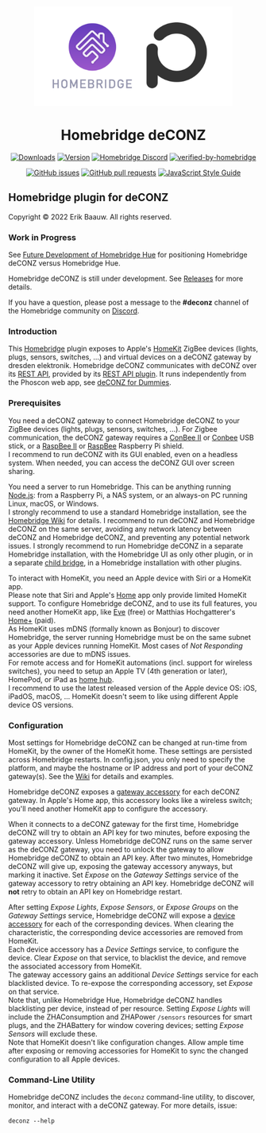 <p align="center">
  <img src="homebridge-deconz.png" height="200px">  
</p><span align="center">

# Homebridge deCONZ
[![Downloads](https://img.shields.io/npm/dt/homebridge-deconz)](https://www.npmjs.com/package/homebridge-deconz)
[![Version](https://img.shields.io/npm/v/homebridge-deconz)](https://www.npmjs.com/package/homebridge-deconz)
[![Homebridge Discord](https://img.shields.io/discord/432663330281226270?color=728ED5&logo=discord&label=discord)](https://discord.gg/hZubhrz)
[![verified-by-homebridge](https://badgen.net/badge/homebridge/verified/purple)](https://github.com/homebridge/homebridge/wiki/Verified-Plugins)

[![GitHub issues](https://img.shields.io/github/issues/ebaauw/homebridge-deconz)](https://github.com/ebaauw/homebridge-deconz/issues)
[![GitHub pull requests](https://img.shields.io/github/issues-pr/ebaauw/homebridge-deconz)](https://github.com/ebaauw/homebridge-deconz/pulls)
[![JavaScript Style Guide](https://img.shields.io/badge/code_style-standard-brightgreen)](https://standardjs.com)

</span>

## Homebridge plugin for deCONZ
Copyright © 2022 Erik Baauw. All rights reserved.

### Work in Progress
See [Future Development of Homebridge Hue](https://github.com/ebaauw/homebridge-hue/issues/1070) for positioning Homebridge deCONZ versus Homebridge Hue.

Homebridge deCONZ is still under development.
See [Releases](https://github.com/ebaauw/homebridge-deconz/releases) for more details.

If you have a question, please post a message to the **#deconz** channel of the Homebridge community on [Discord](https://discord.gg/zUhSZSNb4P).

### Introduction
This [Homebridge](https://github.com/homebridge/homebridge) plugin exposes to Apple's [HomeKit](http://www.apple.com/ios/home/) ZigBee devices (lights, plugs, sensors, switches, ...) and virtual devices on a deCONZ gateway by dresden elektronik.
Homebridge deCONZ communicates with deCONZ over its [REST API](https://dresden-elektronik.github.io/deconz-rest-doc/), provided by its [REST API plugin](https://github.com/dresden-elektronik/deconz-rest-plugin).
It runs independently from the Phoscon web app, see [deCONZ for Dummies](https://github.com/dresden-elektronik/deconz-rest-plugin/wiki/deCONZ-for-Dummies).

### Prerequisites
You need a deCONZ gateway to connect Homebridge deCONZ to your ZigBee devices (lights, plugs, sensors, switches, ...).
For Zigbee communication, the deCONZ gateway requires a [ConBee II](https://phoscon.de/en/conbee2) or [Conbee](https://phoscon.de/en/conbee) USB stick, or a [RaspBee II](https://phoscon.de/en/raspbee2) or [RaspBee](https://phoscon.de/en/raspbee) Raspberry Pi shield.  
I recommend to run deCONZ with its GUI enabled, even on a headless system.
When needed, you can access the deCONZ GUI over screen sharing.

You need a server to run Homebridge.
This can be anything running [Node.js](https://nodejs.org): from a Raspberry Pi, a NAS system, or an always-on PC running Linux, macOS, or Windows.  
I strongly recommend to use a standard Homebridge installation, see the [Homebridge Wiki](https://github.com/homebridge/homebridge/wiki) for details.
I recommend to run deCONZ and Homebridge deCONZ on the same server, avoiding any network latency between deCONZ and Homebridge deCONZ, and preventing any potential network issues.
I strongly recommend to run Homebridge deCONZ in a separate Homebridge installation, with the Homebridge UI as only other plugin, or in a separate [child bridge](https://github.com/homebridge/homebridge/wiki/Child-Bridges), in a Homebridge installation with other plugins.

To interact with HomeKit, you need an Apple device with Siri or a HomeKit app.  
Please note that Siri and Apple's [Home](https://support.apple.com/en-us/HT204893) app only provide limited HomeKit support.
To configure Homebridge deCONZ, and to use its full features, you need another HomeKit app, like [Eve](https://www.evehome.com/en/eve-app) (free) or Matthias Hochgatterer's [Home+](https://hochgatterer.me/home/) (paid).  
As HomeKit uses mDNS (formally known as Bonjour) to discover Homebridge, the server running Homebridge must be on the same subnet as your Apple devices running HomeKit.
Most cases of _Not Responding_ accessories are due to mDNS issues.  
For remote access and for HomeKit automations (incl. support for wireless switches), you need to setup an Apple TV (4th generation or later), HomePod, or iPad as [home hub](https://support.apple.com/en-us/HT207057).  
I recommend to use the latest released version of the Apple device OS: iOS, iPadOS, macOS, ...
HomeKit doesn't seem to like using different Apple device OS versions.

### Configuration
Most settings for Homebridge deCONZ can be changed at run-time from HomeKit, by the owner of the HomeKit home.
These settings are persisted across Homebridge restarts.
In config.json, you only need to specify the platform, and maybe the hostname or IP address and port of your deCONZ gateway(s).
See the [Wiki](https://github.com/ebaauw/homebridge-deconz/wiki/Configuration) for details and examples.

Homebridge deCONZ exposes a [gateway accessory](https://github.com/ebaauw/homebridge-deconz/wiki/Gateway-Accessory) for each deCONZ gateway.
In Apple's Home app, this accessory looks like a wireless switch; you'll need another HomeKit app to configure the accessory.

When it connects to a deCONZ gateway for the first time, Homebridge deCONZ will try to obtain an API key for two minutes, before exposing the gateway accessory.
Unless Homebridge deCONZ runs on the same server as the deCONZ gateway, you need to unlock the gateway to allow Homebridge deCONZ to obtain an API key.
After two minutes, Homebridge deCONZ will give up, exposing the gateway accessory anyways, but marking it inactive.
Set _Expose_ on the _Gateway Settings_ service of the gateway accessory to retry obtaining an API key.
Homebridge deCONZ will **not** retry to obtain an API key on Homebridge restart.

After setting _Expose Lights_, _Expose Sensors_, or _Expose Groups_ on the _Gateway Settings_ service, Homebridge deCONZ will expose a [device accessory](https://github.com/ebaauw/homebridge-deconz/wiki/Device-Accessory) for each of the corresponding devices.
When clearing the characteristic, the corresponding device accessories are removed from HomeKit.  
Each device accessory has a _Device Settings_ service, to configure the device.
Clear _Expose_ on that service, to blacklist the device, and remove the associated accessory from HomeKit.  
The gateway accessory gains an additional _Device Settings_ service for each blacklisted device.
To re-expose the corresponding accessory, set _Expose_ on that service.  
Note that, unlike Homebridge Hue, Homebridge deCONZ handles blacklisting per device, instead of per resource.
Setting _Expose Lights_ will include the ZHAConsumption and ZHAPower `/sensors` resources for smart plugs, and the ZHABattery for window covering devices; setting _Expose Sensors_ will exclude these.  
Note that HomeKit doesn't like configuration changes.
Allow ample time after exposing or removing accessories for HomeKit to sync the changed configuration to all Apple devices.

### Command-Line Utility
Homebridge deCONZ includes the `deconz` command-line utility, to discover,
monitor, and interact with a deCONZ gateway.
For more details, issue:
```
deconz --help
```
